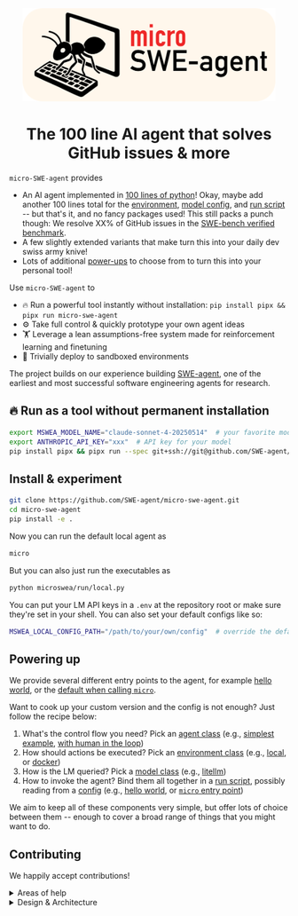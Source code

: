 <div align="center">

<img src="docs/assets/micro-swe-agent-banner.svg" alt="micro-swe-agent banner" style="height: 12em"/>
<h1>The 100 line AI agent that solves GitHub issues & more</h1>

</div>

`micro-SWE-agent` provides

- An AI agent implemented in [100 lines of python](https://github.com/SWE-agent/micro-swe-agent/blob/main/microswea/agents/default.py)!
Okay, maybe add another 100 lines total for the [environment](https://github.com/SWE-agent/micro-swe-agent/blob/main/microswea/environments/local.py),
[model config](https://github.com/SWE-agent/micro-swe-agent/blob/main/microswea/models/litellm_model.py),
and [run script](https://github.com/SWE-agent/micro-swe-agent/blob/main/microswea/run/hello_world.py) -- but that's it, and no fancy packages used!
This still packs a punch though: We resolve XX% of GitHub issues in the [SWE-bench verified benchmark](https://www.swebench.com/).
- A few slightly extended variants that make turn this into your daily dev swiss army knive!
- Lots of additional [power-ups](#powering-up) to choose from to turn this into your personal tool!

Use `micro-SWE-agent` to

- 🔥 Run a powerful tool instantly without installation: `pip install pipx && pipx run micro-swe-agent`
- ⚙️ Take full control & quickly prototype your own agent ideas
- 🏋 Leverage a lean assumptions-free system made for reinforcement learning and finetuning
- 🐳 Trivially deploy to sandboxed environments

The project builds on our experience building [SWE-agent](https://swe-agent.com), one of the earliest and most successful software engineering agents for research.

## 🔥 Run as a tool without permanent installation <a target="fire"/>

```bash
export MSWEA_MODEL_NAME="claude-sonnet-4-20250514"  # your favorite model
export ANTHROPIC_API_KEY="xxx"  # API key for your model
pip install pipx && pipx run --spec git+ssh://git@github.com/SWE-agent/micro-swe-agent micro-swe-agent
```

## Install & experiment

```bash
git clone https://github.com/SWE-agent/micro-swe-agent.git
cd micro-swe-agent
pip install -e .
```

Now you can run the default local agent as

```bash
micro
```

But you can also just run the executables as

```bash
python microswea/run/local.py
```

You can put your LM API keys in a `.env` at the repository root or make sure they're set in your shell.
You can also set your default configs like so:

```bash
MSWEA_LOCAL_CONFIG_PATH="/path/to/your/own/config"  # override the default config for mswea 
```

## Powering up <a target="powerup"/>

We provide several different entry points to the agent,
for example [hello world](https://github.com/SWE-agent/micro-swe-agent/blob/main/microswea/run/hello_world.py),
or the [default when calling `micro`](https://github.com/SWE-agent/micro-swe-agent/blob/main/microswea/run/local.py).

Want to cook up your custom version and the config is not enough?
Just follow the recipe below:

1. What's the control flow you need? Pick an [agent class](https://github.com/SWE-agent/micro-swe-agent/blob/main/microswea/agents) (e.g., [simplest example](https://github.com/SWE-agent/micro-swe-agent/blob/main/microswea/agents/default.py), [with human in the loop](https://github.com/SWE-agent/micro-swe-agent/blob/main/microswea/agents/interactive.py))
2. How should actions be executed? Pick an [environment class](https://github.com/SWE-agent/micro-swe-agent/blob/main/microswea/environments) (e.g., [local](https://github.com/SWE-agent/micro-swe-agent/blob/main/microswea/environments/local.py), or [docker](https://github.com/SWE-agent/micro-swe-agent/blob/main/microswea/environments/docker.py))
3. How is the LM queried? Pick a [model class](https://github.com/SWE-agent/micro-swe-agent/blob/main/microswea/models) (e.g., [litellm](https://github.com/SWE-agent/micro-swe-agent/blob/main/microswea/models/litellm_model.py))
4. How to invoke the agent? Bind them all together in a [run script](https://github.com/SWE-agent/micro-swe-agent/blob/main/microswea/run), possibly reading from a [config](https://github.com/SWE-agent/micro-swe-agent/blob/main/microswea/config) (e.g., [hello world](https://github.com/SWE-agent/micro-swe-agent/blob/main/microswea/run/hello_world.py), or [`micro` entry point](https://github.com/SWE-agent/micro-swe-agent/blob/main/microswea/run/local.py))

We aim to keep all of these components very simple, but offer lots of choice between them -- enough to cover a broad range of
things that you might want to do.

## Contributing

We happily accept contributions!

<details>
<summary>Areas of help</summary>

- Support for more models (anything where `litellm` doesn't work out of the box)
- Documentation, examples, tutorials, etc.
- Support for more environments & deployments (e.g., run it as a github action, etc.)
- Take a look at the [issues](https://github.com/SWE-agent/micro-swe-agent/issues) and see if there's anything you'd like to work on!

</details>

<details>
<summary>Design & Architecture</summary>

- `micro-swe-agent` aims to stay minimalistic & hackable
- To extend features, we prefer to add a new version of the one of the four components above, rather than making the existing components more complex
- Components should be relatively self-contained, but if there are utilities that might be shared, add a `utils` folder (like [this one](https://github.com/SWE-agent/micro-swe-agent/tree/main/microswea/models/utils)). But keep it simple!
- If your component is a bit more specific, add it into an `extra` folder (like [this one](https://github.com/SWE-agent/micro-swe-agent/tree/main/microswea/run/extra))
- Our target audience is anyone who doesn't shy away from modifying a bit of code (especially a run script) to get what they want
- Therefore, not everything needs to be configurable with the config files, but it should be easy to use with a run script
- Many LMs write very verbose code -- please clean it up! Same goes for the tests. They should still be concise and readable.
- Please install `pre-commit` (`pip install pre-commit && pre-commit install`) and run it before committing. This will enforce our style guide.

</details>
